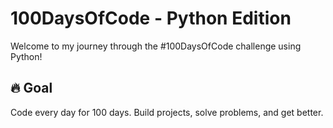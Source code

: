 # 100DaysOfCode - Python Edition

Welcome to my journey through the #100DaysOfCode challenge using Python!

## 🔥 Goal
Code every day for 100 days. Build projects, solve problems, and get better.
